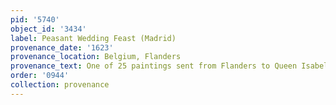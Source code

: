 ```yaml
---
pid: '5740'
object_id: '3434'
label: Peasant Wedding Feast (Madrid)
provenance_date: '1623'
provenance_location: Belgium, Flanders
provenance_text: One of 25 paintings sent from Flanders to Queen Isabel de Bourbon
order: '0944'
collection: provenance
---
```

